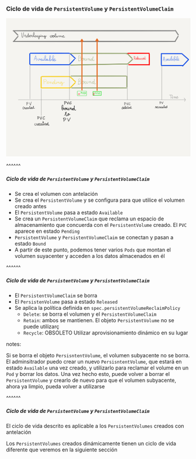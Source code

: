 ### Ciclo de vida de `PersistentVolume` y `PersistentVolumeClaim`

<img alt='PV and PVC lifecycle' src="../../images/lifecycle-of-pv-and-pvc.png" class="r-stretch">

^^^^^^

##### Ciclo de vida de `PersistentVolume` y `PersistentVolumeClaim`

* Se crea el volumen con antelación
* Se crea el `PersistentVolume` y se configura para que utilice el volumen creado antes
* El `PersistentVolume` pasa a estado `Available`
* Se crea un `PersistentVolumeClaim` que reclama un espacio de almacenamiento que 
  concuerda con el `PersistentVolume` creado. El `PVC` aparece en estado `Pending`
* `PersistentVolume` y `PersistentVolumeClaim` se conectan y pasan a estado `Bound`
* A partir de este punto, podemos tener varios `Pods` que montan el volumen suyacenter y acceden 
  a los datos almacenados en él
  
^^^^^^

##### Ciclo de vida de `PersistentVolume` y `PersistentVolumeClaim`

* El `PersistentVolumeClaim` se borra
* El `PersistenVolume` pasa a estado `Released`
* Se aplica la política definida en `spec.persistentVolumeReclaimPolicy`
  * `Delete`: se borra el volumen y el `PersistentVolumeClaim`
  * `Retain`: ambos se mantienen. El objeto `PersistentVolume` no se puede utilizarç
  * `Recycle`: OBSOLETO Utilizar aprovisionamiento dinámico en su lugar

notes:

Si se borra el objeto `PersisntentVolume`, el volumen subyacente no se borra. El adminsitrador
puedo crear un nuevo `PersisntentVolume`, que estará en estado `Available` una vez creado,
y utilizarlo para reclamar el volume en un `Pod` y borrar los datos. Una vez hecho esto,
puede volver a borrar el `PersistentVolume` y crearlo de nuevo para que el volumen
subyacente, ahora ya limpio, pueda volver a utilizarse

^^^^^^

##### Ciclo de vida de `PersistentVolume` y `PersistentVolumeClaim`

El ciclo de vida descrito es aplicable a los `PersistentVolumes` creados con
antelación

Los `PersistentVolumes` creados dinámicamente tienen un ciclo de vida diferente
que veremos en la siguiente sección